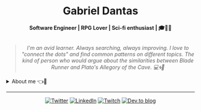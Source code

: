<h1 align="center"> Gabriel Dantas </h1>

    
<div align="center">
<b>Software Engineer | RPG Lover | Sci-fi enthusiast | 🎓👾✨ </b>
<br>
<br>

<blockquote>
    <p><i>
        I'm an avid learner. Always searching, always improving. I love to "connect the dots" and find common patterns on different topics. The kind of person who would argue about the similarities between Blade Runner and Plato's Allegory of the Cave. 💻🌀📝
    </i></p>
</blockquote>
</div>

<details closed>
<summary>About me 👈👀</summary>

---


<div align="right" style="margin:auto">
     <a href="https://github.com/kirielss">
        <img width="350em" src="https://github-readme-stats.vercel.app/api/top-langs/?username=kirielss&hide=html&langs_count=6&hide_border=true&layout=compact&show_icons=true&line_height=27&theme=highcontrast&custom_title=My%20favorite%20languages"
       alt="Most used languages" align="right">
    </a>
</div>


Hello there!! I am Gabriel [**"Kiriel"**](https://twitter.com/kirielss) Dantas :wave:😎
    
I am a very passionate person who dives deeply into topics I care about.

I have a Bachelor’s degree in Human Sciences, previous experience with Law and Psychology, and currently I am pursuing a degree in Computer Science.

I have experience with Front-end development and Back-end web programming. I also have experience working with teams.
    
My main knowledge in technologies is centered around **Javascript**, **React**, **C#**, **ASP.NET** and **SQL Server**.
    
<div align="right" style="margin:auto">
    <a href="https://github.com/kirielss">
        <img width="350em" src="https://github-readme-stats.vercel.app/api?username=kirielss&theme=highcontrast&show_icons=true&hide_border=true&layout=compact&custom_title=My%20Github%20Stats" alt="Github stats" align="right" />
    </a>
</div>
 
Also technologies I am excited to study more about: **Rust**, **Next.js**, **Docker** and **Kubernetes**.

My main skills include Object Oriented Programming, Domain-Driven Design and Data Structures & Algorithms knowledge. 



I am currently building projects as a _Full Stack Developer_ for the Poinge Developers freelance program. 
    
</details>

---

<div align="center">

[![Twitter](https://img.shields.io/badge/Twitter-%231DA1F2.svg?style=for-the-badge&logo=Twitter&logoColor=white)](https://twitter.com/kirielss)
[![LinkedIn](https://img.shields.io/badge/linkedin-%230077B5.svg?style=for-the-badge&logo=linkedin&logoColor=white)](https://www.linkedin.com/in/gabeldantas/)
[![Twitch](https://img.shields.io/badge/Twitch-%239146FF.svg?style=for-the-badge&logo=Twitch&logoColor=white)](https://www.twitch.tv/kiriels)
[![Dev.to blog](https://img.shields.io/badge/dev.to-0A0A0A?style=for-the-badge&logo=dev.to&logoColor=white)](https://dev.to/kirielss)

</div>
